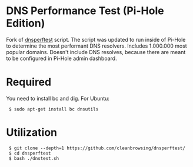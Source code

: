 # DNS Performance Test (Pi-Hole Edition)

Fork of [dnsperftest](https://github.com/cleanbrowsing/dnsperftest) script.
The script was updated to run inside of Pi-Hole to determine the most
performant DNS resolvers. Includes 1.000.000 most popular domains.
Doesn't include DNS resolves, because there are meant to be configured in
Pi-Hole admin dashboard.

# Required 

You need to install bc and dig. For Ubuntu:

```
 $ sudo apt-get install bc dnsutils
```

# Utilization

``` 
 $ git clone --depth=1 https://github.com/cleanbrowsing/dnsperftest/
 $ cd dnsperftest
 $ bash ./dnstest.sh 
```